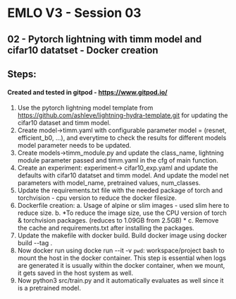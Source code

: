 # EMLO V3 - Session 03

## 02 - Pytorch lightning with timm model and cifar10 datatset - Docker creation

## Steps:

#### Created and tested in gitpod - https://www.gitpod.io/ 

1. Use the pytorch lightning model template from https://github.com/ashleve/lightning-hydra-template.git for updating the cifar10 dataset and timm model.
2. Create model->timm.yaml with configurable parameter model = (resnet, efficient_b0, ...), and everytime to check the results for different models model parameter needs to be updated.
3. Create models->timm_module.py and update the class_name, lightning module parameter passed and timm.yaml in the cfg of main function.
4. Create an experiment: experiment-> cifar10_exp.yaml and update the defaults with cifar10 datatset and timm model. And update the model net parameters with model_name, pretrained values, num_classes.
5. Update the requirements.txt file with the needed package of torch and torchvision - cpu version to reduce the docker filesize.
6. Dockerfile creation: 
    a. Usage of alpine or slim images - used slim here to reduce size. 
    b. *To reduce the image size, use the CPU version of torch & torchvision packages. (reduces to 1.09GB from 2.5GB) *
    c. Remove the cache and requirements.txt after installing the packages.
7. Update the makefile with docker build. Build docker image using docker build --tag <imagename>.
8. Now docker run using docke run --it -v `pwd`: workspace/project <imagename> bash to mount the host in the docker container. This step is essential when logs are generated it is usually within the docker container, when we mount, it gets saved in the host system as well.
9. Now python3 src/train.py and it automatically evaluates as well since it is a pretrained model.


